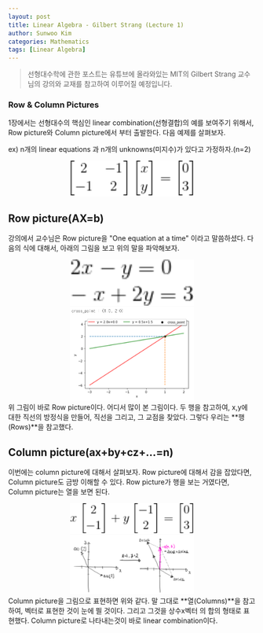 ```yaml
---
layout: post
title: Linear Algebra - Gilbert Strang (Lecture 1)
author: Sunwoo Kim
categories: Mathematics
tags: [Linear Algebra]
---
```

> 선형대수학에 관한 포스트는 유튜브에 올라와있는 MIT의 Gilbert Strang 교수님의
강의와 교재를 참고하여 이루어질 예정입니다.

### Row & Column Pictures
1장에서는 선형대수의 핵심인 linear combination(선형결합)의 예를 보여주기 위해서,
Row picture와 Column picture에서 부터 출발한다. 다음 예제를 살펴보자.

ex)
n개의 linear equations 과 n개의 unknowns(미지수)가 있다고 가정하자.(n=2)
<center><img src="/public/img/2019-07-02-linear algebra-lecture1/img1.gif" width="50%"></center>

## Row picture(AX=b)
강의에서 교수님은 Row picture을 "One equation at a time" 이라고 말씀하셨다.
다음의 식에 대해서, 아래의 그림을 보고 위의 말을 파악해보자.
<center><img src="/public/img/2019-07-02-linear algebra-lecture1/img2.gif" width="50%"></center>
<center><img src="/public/img/2019-07-02-linear algebra-lecture1/img3.png" width="50%"></center>
위 그림이 바로 Row picture이다. 어디서 많이 본 그림이다.
두 행을 참고하여, x,y에 대한 직선의 방정식을 만들어, 직선을 그리고, 그 교점을 찾았다.
그렇다 우리는 **행(Rows)**을 참고했다.

## Column picture(ax+by+cz+...=n)
이번에는 column picture에 대해서 살펴보자.
Row picture에 대해서 감을 잡았다면, Column picture도 금방 이해할 수 있다.
Row picture가 행을 보는 거였다면, Column picture는 열을 보면 된다.
<center><img src="/public/img/2019-07-02-linear algebra-lecture1/img4.gif" width="50%"></center>
<center><img src="/public/img/2019-07-02-linear algebra-lecture1/img5.png" width="50%"></center>
Column picture을 그림으로 표현하면 위와 같다. 말 그대로 **열(Columns)**을 참고하여, 벡터로 표현한 것이 눈에 띌 것이다.
그리고 그것을 상수x벡터 의 합의 형태로 표현했다. Column picture로 나타내는것이 바로 linear combination이다.
